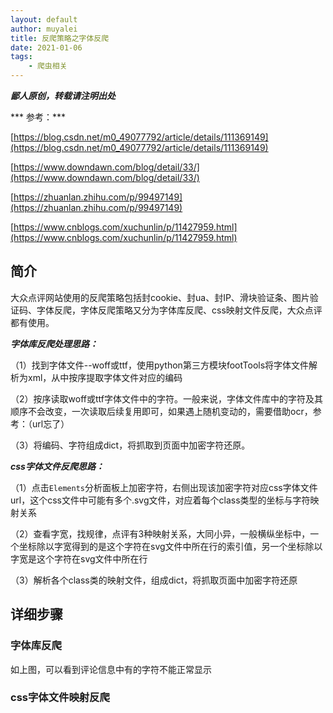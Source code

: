 ```yaml
---
layout: default
author: muyalei
title: 反爬策略之字体反爬
date: 2021-01-06
tags:
    - 爬虫相关
---
```



***鄙人原创，转载请注明出处***


*** 参考：***

[https://blog.csdn.net/m0_49077792/article/details/111369149](https://blog.csdn.net/m0_49077792/article/details/111369149)</p>
[https://www.downdawn.com/blog/detail/33/](https://www.downdawn.com/blog/detail/33/)</p>
[https://zhuanlan.zhihu.com/p/99497149](https://zhuanlan.zhihu.com/p/99497149)</p>
[https://www.cnblogs.com/xuchunlin/p/11427959.html](https://www.cnblogs.com/xuchunlin/p/11427959.html)</p>

## 简介

大众点评网站使用的反爬策略包括封cookie、封ua、封IP、滑块验证条、图片验证码、字体反爬，字体反爬策略又分为字体库反爬、css映射文件反爬，大众点评都有使用。

***字体库反爬处理思路：***

（1）找到字体文件--woff或ttf，使用python第三方模块footTools将字体文件解析为xml，从中按序提取字体文件对应的编码</p>
（2）按序读取woff或ttf字体文件中的字符。一般来说，字体文件库中的字符及其顺序不会改变，一次读取后续复用即可，如果遇上随机变动的，需要借助ocr，参考：（url忘了）</p>
（3）将编码、字符组成dict，将抓取到页面中加密字符还原。</p>

***css字体文件反爬思路：***

（1）点击`Elements`分析面板上加密字符，右侧出现该加密字符对应css字体文件url，这个css文件中可能有多个.svg文件，对应着每个class类型的坐标与字符映射关系</p>
（2）查看字宽，找规律，点评有3种映射关系，大同小异，一般横纵坐标中，一个坐标除以字宽得到的是这个字符在svg文件中所在行的索引值，另一个坐标除以字宽是这个字符在svg文件中所在行</p>
（3）解析各个class类的映射文件，组成dict，将抓取页面中加密字符还原</p>

## 详细步骤

### 字体库反爬

如上图，可以看到评论信息中有的字符不能正常显示


### css字体文件映射反爬
